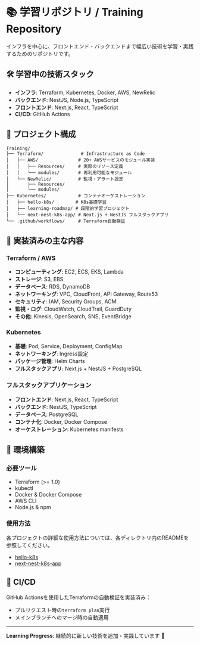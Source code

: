 # 📚 学習リポジトリ / Training Repository

インフラを中心に、フロントエンド・バックエンドまで幅広い技術を学習・実践するためのリポジトリです。

## 🛠️ 学習中の技術スタック

- **インフラ**: Terraform, Kubernetes, Docker, AWS, NewRelic
- **バックエンド**: NestJS, Node.js, TypeScript  
- **フロントエンド**: Next.js, React, TypeScript
- **CI/CD**: GitHub Actions

## 📁 プロジェクト構成

```
Training/
├── Terraform/              # Infrastructure as Code
│   ├── AWS/               # 20+ AWSサービスのモジュール実装
│   │   ├── Resources/     # 実際のリソース定義
│   │   └── modules/       # 再利用可能なモジュール
│   └── NewRelic/          # 監視・アラート設定
│       ├── Resources/
│       └── modules/
├── Kubernetes/            # コンテナオーケストレーション
│   ├── hello-k8s/        # K8s基礎学習
│   ├── learning-roadmap/ # 段階的学習プロジェクト
│   └── next-nest-k8s-app/ # Next.js + NestJS フルスタックアプリ
└── .github/workflows/     # Terraform自動検証
```

## 🚀 実装済みの主な内容

### Terraform / AWS
- **コンピューティング**: EC2, ECS, EKS, Lambda
- **ストレージ**: S3, EBS
- **データベース**: RDS, DynamoDB
- **ネットワーキング**: VPC, CloudFront, API Gateway, Route53
- **セキュリティ**: IAM, Security Groups, ACM
- **監視・ログ**: CloudWatch, CloudTrail, GuardDuty
- **その他**: Kinesis, OpenSearch, SNS, EventBridge

### Kubernetes
- **基礎**: Pod, Service, Deployment, ConfigMap
- **ネットワーキング**: Ingress設定
- **パッケージ管理**: Helm Charts
- **フルスタックアプリ**: Next.js + NestJS + PostgreSQL

### フルスタックアプリケーション
- **フロントエンド**: Next.js, React, TypeScript
- **バックエンド**: NestJS, TypeScript
- **データベース**: PostgreSQL
- **コンテナ化**: Docker, Docker Compose
- **オーケストレーション**: Kubernetes manifests

## 🔧 環境構築

### 必要ツール
- Terraform (>= 1.0)
- kubectl
- Docker & Docker Compose
- AWS CLI
- Node.js & npm

### 使用方法
各プロジェクトの詳細な使用方法については、各ディレクトリ内のREADMEを参照してください。

- [hello-k8s](./Kubernetes/hello-k8s/)
- [next-nest-k8s-app](./Kubernetes/next-nest-k8s-app/)

## 🔄 CI/CD

GitHub Actionsを使用したTerraformの自動検証を実装済み：
- プルリクエスト時の`terraform plan`実行
- メインブランチへのマージ時の自動適用

---

**Learning Progress**: 継続的に新しい技術を追加・実践しています 🌱